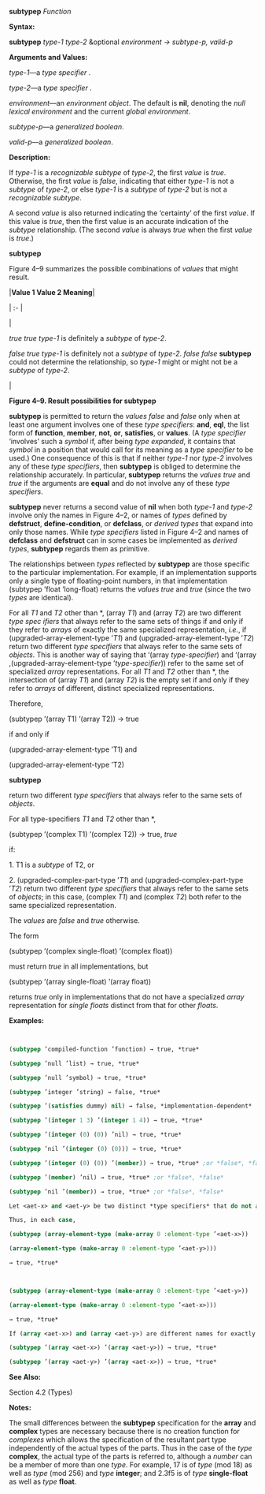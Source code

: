 **subtypep** *Function* 



**Syntax:** 



**subtypep** *type-1 type-2* &amp;optional *environment → subtype-p, valid-p* 



**Arguments and Values:** 



*type-1*—a *type specifier* . 



*type-2*—a *type specifier* . 



*environment*—an *environment object*. The default is **nil**, denoting the *null lexical environment* and the current *global environment*. 



*subtype-p*—a *generalized boolean*. 



*valid-p*—a *generalized boolean*. 



**Description:** 



If *type-1* is a *recognizable subtype* of *type-2*, the first *value* is *true*. Otherwise, the first *value* is *false*, indicating that either *type-1* is not a *subtype* of *type-2*, or else *type-1* is a *subtype* of *type-2* but is not a *recognizable subtype*. 



A second *value* is also returned indicating the ‘certainty’ of the first *value*. If this value is *true*, then the first value is an accurate indication of the *subtype* relationship. (The second *value* is always *true* when the first *value* is *true*.)  







**subtypep** 



Figure 4–9 summarizes the possible combinations of *values* that might result. 



|**Value 1 Value 2 Meaning**|

| :- |

|<p>*true true type-1* is definitely a *subtype* of *type-2*. </p><p>*false true type-1* is definitely not a *subtype* of *type-2*. *false false* **subtypep** could not determine the relationship, so *type-1* might or might not be a *subtype* of *type-2*.</p>|





**Figure 4–9. Result possibilities for subtypep** 



**subtypep** is permitted to return the *values false* and *false* only when at least one argument involves one of these *type specifiers*: **and**, **eql**, the list form of **function**, **member**, **not**, **or**, **satisfies**, or **values**. (A *type specifier* ‘involves’ such a *symbol* if, after being *type expanded*, it contains that *symbol* in a position that would call for its meaning as a *type specifier* to be used.) One consequence of this is that if neither *type-1* nor *type-2* involves any of these *type specifiers*, then **subtypep** is obliged to determine the relationship accurately. In particular, **subtypep** returns the *values true* and *true* if the arguments are **equal** and do not involve any of these *type specifiers*. 



**subtypep** never returns a second value of **nil** when both *type-1* and *type-2* involve only the names in Figure 4–2, or names of *types* defined by **defstruct**, **define-condition**, or **defclass**, or *derived types* that expand into only those names. While *type specifiers* listed in Figure 4–2 and names of **defclass** and **defstruct** can in some cases be implemented as *derived types*, **subtypep** regards them as primitive. 



The relationships between *types* reflected by **subtypep** are those specific to the particular implementation. For example, if an implementation supports only a single type of floating-point numbers, in that implementation (subtypep ’float ’long-float) returns the *values true* and *true* (since the two *types* are identical). 



For all *T1* and *T2* other than \*, (array *T1*) and (array *T2*) are two different *type spec ifiers* that always refer to the same sets of things if and only if they refer to *arrays* of exactly the same specialized representation, *i.e.*, if (upgraded-array-element-type ’*T1*) and (upgraded-array-element-type ’*T2*) return two different *type specifiers* that always refer to the same sets of *objects*. This is another way of saying that ‘(array *type-specifier*) and ‘(array ,(upgraded-array-element-type ’*type-specifier*)) refer to the same set of specialized *array* representations. For all *T1* and *T2* other than \*, the intersection of (array *T1*) and (array *T2*) is the empty set if and only if they refer to *arrays* of different, distinct specialized representations. 



Therefore, 



(subtypep ’(array T1) ’(array T2)) → true 



if and only if 



(upgraded-array-element-type ’T1) and 



(upgraded-array-element-type ’T2)  







**subtypep** 



return two different *type specifiers* that always refer to the same sets of *objects*. 



For all type-specifiers *T1* and *T2* other than \*, 



(subtypep ’(complex T1) ’(complex T2)) → true, *true* 



if: 



1\. T1 is a *subtype* of T2, or 



2\. (upgraded-complex-part-type ’*T1*) and (upgraded-complex-part-type ’*T2*) return two different *type specifiers* that always refer to the same sets of *objects*; in this case, (complex *T1*) and (complex *T2*) both refer to the same specialized representation. 



The *values* are *false* and *true* otherwise. 



The form 



(subtypep ’(complex single-float) ’(complex float)) 



must return *true* in all implementations, but 



(subtypep ’(array single-float) ’(array float)) 



returns *true* only in implementations that do not have a specialized *array* representation for *single floats* distinct from that for other *floats*. 



**Examples:**
```lisp
 

(subtypep ’compiled-function ’function) → true, *true* 

(subtypep ’null ’list) → true, *true* 

(subtypep ’null ’symbol) → true, *true* 

(subtypep ’integer ’string) → false, *true* 

(subtypep ’(satisfies dummy) nil) → false, *implementation-dependent* 

(subtypep ’(integer 1 3) ’(integer 1 4)) → true, *true* 

(subtypep ’(integer (0) (0)) ’nil) → true, *true* 

(subtypep ’nil ’(integer (0) (0))) → true, *true* 

(subtypep ’(integer (0) (0)) ’(member)) → true, *true* ;or *false*, *false* 

(subtypep ’(member) ’nil) → true, *true* ;or *false*, *false* 

(subtypep ’nil ’(member)) → true, *true* ;or *false*, *false* 

Let <aet-x> and <aet-y> be two distinct *type specifiers* that do not always refer to the same sets of *objects* in a given implementation, but for which **make-array**, will return an *object* of the same *array type*. 

Thus, in each case, 

(subtypep (array-element-type (make-array 0 :element-type ’<aet-x>)) 

(array-element-type (make-array 0 :element-type ’<aet-y>))) 

→ true, *true*  



(subtypep (array-element-type (make-array 0 :element-type ’<aet-y>)) 

(array-element-type (make-array 0 :element-type ’<aet-x>))) 

→ true, *true* 

If (array <aet-x>) and (array <aet-y>) are different names for exactly the same set of *objects*, these names should always refer to the same sets of *objects*. That implies that the following set of tests are also true: 

(subtypep ’(array <aet-x>) ’(array <aet-y>)) → true, *true* 

(subtypep ’(array <aet-y>) ’(array <aet-x>)) → true, *true* 


```
**See Also:** 



Section 4.2 (Types) 



**Notes:** 



The small differences between the **subtypep** specification for the **array** and **complex** types are necessary because there is no creation function for *complexes* which allows the specification of the resultant part type independently of the actual types of the parts. Thus in the case of the *type* **complex**, the actual type of the parts is referred to, although a *number* can be a member of more than one *type*. For example, 17 is of *type* (mod 18) as well as *type* (mod 256) and *type* **integer**; and 2.3f5 is of *type* **single-float** as well as *type* **float**. 



